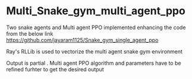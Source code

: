 # Multi_Snake_gym_multi_agent_ppo

Two snake agents and Multi agent PPO implemented enhancing the code from the below link
https://github.com/jayaram1125/Snake_gym_single_agent_ppo

Ray's RLLib is used to vectorize the multi agent snake gym environment 

Output is partial . Multi agent PPO algorithm and parameters have to be refined furhter to get the desired output 
